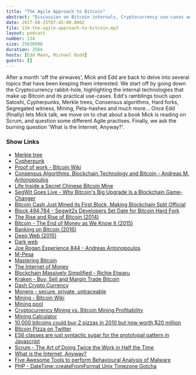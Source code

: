 ```yaml
---
title: "The Agile Approach to Bitcoin"
abstract: "Discussion on Bitcoin internals, Cryptocurrency use-cases and Agile practises"
date: 2017-08-25T07:45:00.000Z
file: 134-the-agile-approach-to-bitcoin.mp3
layout: podcast
number: 134
size: 25630996
duration: 2564
hosts: [Edd Mann, Michael Budd]
guests: []
---
```


After a month 'off the airwaves', Mick and Edd are back to delve into several topics that have been keeping them interested.
We start off by going down the Cryptocurrency rabbit-hole, highlighting the internal technologies that make up Bitcoin and its practical use-cases.
Edd's ramblings touch upon Satoshi, Cypherpunks, Merkle trees, Consensus algorithms, Hard forks, Segregated witness, Mining, Peta-hashes and much more...
Once Edd (finally) lets Mick talk, we move on to chat about a book Mick is reading on Scrum, and question some different Agile practises.
Finally, we ask the burning question 'What is the Internet, Anyway?'.

### Show Links

- [Merkle tree](https://en.wikipedia.org/wiki/Merkle_tree)
- [Cypherpunk](https://en.wikipedia.org/wiki/Cypherpunk)
- [Proof of work - Bitcoin Wiki](https://en.bitcoin.it/wiki/Proof_of_work)
- [Consensus Algorithms, Blockchain Technology and Bitcoin - Andreas M. Antonopoulos](https://www.youtube.com/watch?v=sE7998qfjgk)
- [Life Inside a Secret Chinese Bitcoin Mine](https://www.youtube.com/watch?v=K8kua5B5K3I)
- [SegWit Goes Live - Why Bitcoin's Big Upgrade Is a Blockchain Game-Changer](https://www.coindesk.com/50-blocks-segwit-bitcoins-coming-upgrade-blockchain-game-changer/)
- [Bitcoin Cash Just Mined its First Block, Making Blockchain Split Official](https://www.coindesk.com/bitcoin-cash-just-mined-first-block-making-blockchain-split-official/)
- [Block 494,784 - Segwit2x Developers Set Date for Bitcoin Hard Fork](https://www.coindesk.com/block-494784-segwit2x-developers-set-date-bitcoin-hard-fork/)
- [The Rise and Rise of Bitcoin (2014)](http://www.imdb.com/title/tt2821314/)
- [Bitcoin - The End of Money as We Know It (2015)](http://www.imdb.com/title/tt4654844/)
- [Banking on Bitcoin (2016)](http://www.imdb.com/title/tt5033790/)
- [Deep Web (2015)](http://www.imdb.com/title/tt3312868/)
- [Dark web](https://en.wikipedia.org/wiki/Dark_web)
- [Joe Rogan Experience 844 - Andreas Antonopoulos](https://www.youtube.com/watch?v=1sOxtBiBpE4)
- [M-Pesa](https://en.wikipedia.org/wiki/M-Pesa)
- [Mastering Bitcoin](https://www.bitcoinbook.info/)
- [The Internet of Money](https://www.amazon.co.uk/Internet-Money-Andreas-M-Antonopoulos-ebook/dp/B01L9WM0H8)
- [Blockchain Massively Simplified - Richie Etwaru](https://www.youtube.com/watch?v=k53LUZxUF50)
- [Kraken - Buy, Sell and Margin Trade Bitcoin](https://www.kraken.com/)
- [Dash Crypto Currency](https://www.dash.org/)
- [Monero - secure, private, untraceable](https://getmonero.org/)
- [Mining - Bitcoin Wiki](https://en.bitcoin.it/wiki/Mining)
- [Mining pool](https://en.wikipedia.org/wiki/Mining_pool)
- [Cryptocurrency Mining vs. Bitcoin Mining Profitability](https://www.coinwarz.com/cryptocurrency)
- [Mining Calculator](https://www.cryptocompare.com/mining/calculator/)
- [10,000 bitcoins could buy 2 pizzas in 2010 but now worth $20 million](http://uk.businessinsider.com/bitcoin-pizza-day-passes-2000-20-million-2017-5)
- [Bitcoin Pizza on Twitter](https://twitter.com/bitcoin_pizza)
- [ES6 classes are just syntactic sugar for the prototypal pattern in Javascript](https://stackoverflow.com/questions/36419713/are-es6-classes-just-syntactic-sugar-for-the-prototypal-pattern-in-javascript/36419728#36419728)
- [Scrum - The Art of Doing Twice the Work in Half the Time](https://www.amazon.co.uk/Scrum-Doing-Twice-Work-Half/dp/038534645X)
- [What is the Internet, Anyway?](https://www.youtube.com/watch?v=UlJku_CSyNg)
- [Five Awesome Tools to perform Behavioural Analysis of Malware](https://www.youtube.com/watch?v=noErOEHcAj8)
- [PHP - DateTime::createFromFormat Unix Timezone Gotcha](http://php.net/manual/en/datetime.createfromformat.php#refsect1-datetime.createfromformat-parameters)
